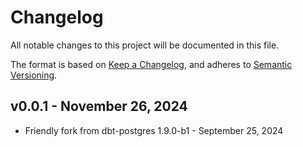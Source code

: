 # Changelog
All notable changes to this project will be documented in this file.

The format is based on [Keep a Changelog](https://keepachangelog.com/en/1.0.0/),
and adheres to [Semantic Versioning](https://semver.org/spec/v2.0.0.html).

## v0.0.1 - November 26, 2024

- Friendly fork from dbt-postgres 1.9.0-b1 - September 25, 2024
